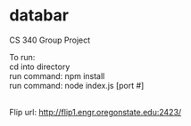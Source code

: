 # databar
CS 340 Group Project


To run: <br />
cd into directory <br />
run command: npm install <br />
run command: node index.js [port #] <br><br>

Flip url: http://flip1.engr.oregonstate.edu:2423/

